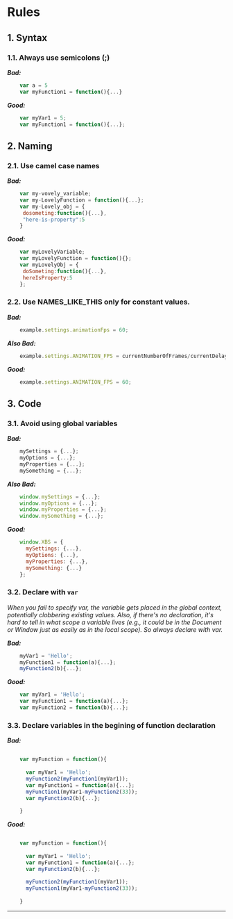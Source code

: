 # Rules

## 1. Syntax

### 1.1. Always use semicolons (;)

***Bad:***

```js
    var a = 5
    var myFunction1 = function(){...}
```  

***Good:***
```js    
    var myVar1 = 5;
    var myFunction1 = function(){...};
``` 
 
## 2. Naming

### 2.1.	Use camel case names
   
   
***Bad:***

```js
    var my-vovely_variable;
    var my-LovelyFunction = function(){...};
    var my-Lovely_obj = {
     dosometing:function(){...},
     "here-is-property":5
    }
```  

***Good:***

```js    
    var myLovelyVariable;
    var myLovelyFunction = function(){};
    var myLovelyObj = {
     doSometing:function(){...},
     hereIsProperty:5
    };
```  

 
<!--#### 2.2	Constructor function name should start with capital letter and named as a singular noun

***Bad:***

```js
    function Apples() {...}
    function Apples() {...}

    
***Good:***

```js
    function Apple() {...}
    -->
    
### 2.2. Use NAMES_LIKE_THIS only for constant values.


***Bad:***

```js
    example.settings.animationFps = 60;
```  

***Also Bad:***

```js    
    example.settings.ANIMATION_FPS = currentNumberOfFrames/currentDelay;
```  
    
***Good:***

```js
    example.settings.ANIMATION_FPS = 60;
```  



## 3. Code


### 3.1. Avoid using global variables

***Bad:***

```js
    mySettings = {...};
    myOptions = {...};
    myProperties = {...};
    mySomething = {...};
```  

***Also Bad:***

```js
    window.mySettings = {...};
    window.myOptions = {...};
    window.myProperties = {...};
    window.mySomething = {...};
```  

    
***Good:***

```js
    window.XBS = {
      mySettings: {...},
      myOptions: {...},
      myProperties: {...},
      mySomething: {...}
    };
```  

    
### 3.2. Declare with `var`
 
*When you fail to specify var, the variable gets placed in the global context, potentially clobbering existing values. Also, if there's no declaration, it's hard to tell in what scope a variable lives (e.g., it could be in the Document or Window just as easily as in the local scope). So always declare with var.*
 
***Bad:***

```js
    myVar1 = 'Hello';
    myFunction1 = function(a){...};
    myFunction2(b){...};
```  

    
***Good:***

```js    
    var myVar1 = 'Hello';
    var myFunction1 = function(a){...};
    var myFunction2 = function(b){...};
```  

### 3.3. Declare variables in the begining of function declaration
 
***Bad:***

```js

    var myFunction = function(){
    
      var myVar1 = 'Hello';
      myFunction2(myFunction1(myVar1));
      var myFunction1 = function(a){...};
      myFunction1(myVar1-myFunction2(33));
      var myFunction2(b){...};
      
    }
```  

    
***Good:***


```js

    var myFunction = function(){
    
      var myVar1 = 'Hello';
      var myFunction1 = function(a){...};
      var myFunction2(b){...};
      
      myFunction2(myFunction1(myVar1));
      myFunction1(myVar1-myFunction2(33));
      
    }
```  
---------------------------------------------------------------------------
